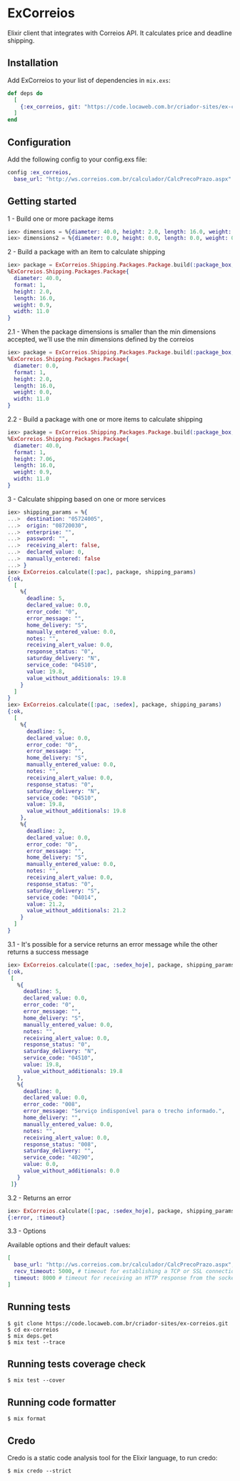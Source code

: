 # ExCorreios

Elixir client that integrates with Correios API. It calculates price and deadline shipping.

## Installation

Add ExCorreios to your list of dependencies in `mix.exs`:

```elixir
def deps do
  [
    {:ex_correios, git: "https://code.locaweb.com.br/criador-sites/ex-correios"}
  ]
end
```

## Configuration

Add the following config to your config.exs file:

```elixir
config :ex_correios,
  base_url: "http://ws.correios.com.br/calculador/CalcPrecoPrazo.aspx"
```

## Getting started

1 - Build one or more package items

```elixir
iex> dimensions = %{diameter: 40.0, height: 2.0, length: 16.0, weight: 0.9, width: 11.0}
iex> dimensions2 = %{diameter: 0.0, height: 0.0, length: 0.0, weight: 0.0, width: 0.0}
```

2 - Build a package with an item to calculate shipping

```elixir
iex> package = ExCorreios.Shipping.Packages.Package.build(:package_box, [dimensions])
%ExCorreios.Shipping.Packages.Package{
  diameter: 40.0,
  format: 1,
  height: 2.0,
  length: 16.0,
  weight: 0.9,
  width: 11.0
}
```

2.1 - When the package dimensions is smaller than the min dimensions accepted, we'll use the min dimensions defined by the correios

```elixir
iex> package = ExCorreios.Shipping.Packages.Package.build(:package_box, [dimensions2])
%ExCorreios.Shipping.Packages.Package{
  diameter: 0.0,
  format: 1,
  height: 2.0,
  length: 16.0,
  weight: 0.0,
  width: 11.0
}
```

2.2 - Build a package with one or more items to calculate shipping

```elixir
iex> package = ExCorreios.Shipping.Packages.Package.build(:package_box, [dimensions, dimensions2])
%ExCorreios.Shipping.Packages.Package{
  diameter: 40.0,
  format: 1,
  height: 7.06,
  length: 16.0,
  weight: 0.9,
  width: 11.0
}
```

3 - Calculate shipping based on one or more services

```elixir
iex> shipping_params = %{
...>  destination: "05724005",
...>  origin: "08720030",
...>  enterprise: "",
...>  password: "",
...>  receiving_alert: false,
...>  declared_value: 0,
...>  manually_entered: false
...> }
iex> ExCorreios.calculate([:pac], package, shipping_params)
{:ok,
  [
    %{
      deadline: 5,
      declared_value: 0.0,
      error_code: "0",
      error_message: "",
      home_delivery: "S",
      manually_entered_value: 0.0,
      notes: "",
      receiving_alert_value: 0.0,
      response_status: "0",
      saturday_delivery: "N",
      service_code: "04510",
      value: 19.8,
      value_without_additionals: 19.8
    }
  ]
}
iex> ExCorreios.calculate([:pac, :sedex], package, shipping_params)
{:ok,
  [
    %{
      deadline: 5,
      declared_value: 0.0,
      error_code: "0",
      error_message: "",
      home_delivery: "S",
      manually_entered_value: 0.0,
      notes: "",
      receiving_alert_value: 0.0,
      response_status: "0",
      saturday_delivery: "N",
      service_code: "04510",
      value: 19.8,
      value_without_additionals: 19.8
    },
    %{
      deadline: 2,
      declared_value: 0.0,
      error_code: "0",
      error_message: "",
      home_delivery: "S",
      manually_entered_value: 0.0,
      notes: "",
      receiving_alert_value: 0.0,
      response_status: "0",
      saturday_delivery: "S",
      service_code: "04014",
      value: 21.2,
      value_without_additionals: 21.2
    }
  ]
}
```

3.1 - It's possible for a service returns an error message while the other returns a success message

```elixir
iex> ExCorreios.calculate([:pac, :sedex_hoje], package, shipping_params)
{:ok,
 [
   %{
     deadline: 5,
     declared_value: 0.0,
     error_code: "0",
     error_message: "",
     home_delivery: "S",
     manually_entered_value: 0.0,
     notes: "",
     receiving_alert_value: 0.0,
     response_status: "0",
     saturday_delivery: "N",
     service_code: "04510",
     value: 19.8,
     value_without_additionals: 19.8
   },
   %{
     deadline: 0,
     declared_value: 0.0,
     error_code: "008",
     error_message: "Serviço indisponível para o trecho informado.",
     home_delivery: "",
     manually_entered_value: 0.0,
     notes: "",
     receiving_alert_value: 0.0,
     response_status: "008",
     saturday_delivery: "",
     service_code: "40290",
     value: 0.0,
     value_without_additionals: 0.0
   }
 ]}
```

3.2 - Returns an error

```elixir
iex> ExCorreios.calculate([:pac, :sedex_hoje], package, shipping_params)
{:error, :timeout}
```

3.3 - Options

Available options and their default values:

```elixir
[
  base_url: "http://ws.correios.com.br/calculador/CalcPrecoPrazo.aspx", # defined in the project config.
  recv_timeout: 5000, # timeout for establishing a TCP or SSL connection, in milliseconds.
  timeout: 8000 # timeout for receiving an HTTP response from the socket.
]
```

## Running tests

```
$ git clone https://code.locaweb.com.br/criador-sites/ex-correios.git
$ cd ex-correios
$ mix deps.get
$ mix test --trace
```

## Running tests coverage check

```
$ mix test --cover
```

## Running code formatter

```
$ mix format
```

## Credo

Credo is a static code analysis tool for the Elixir language, to run credo:

```
$ mix credo --strict
```
